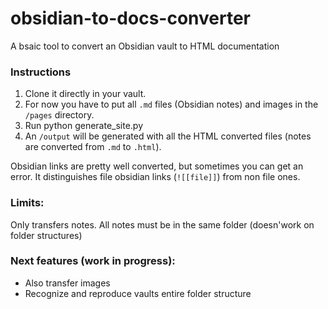 # obsidian-to-docs-converter
A bsaic tool to convert an Obsidian vault to HTML documentation

### Instructions
1) Clone it directly in your vault.
2) For now you have to put all `.md` files (Obsidian notes) and images in the `/pages` directory.
2) Run python generate_site.py
3) An `/output` will be generated with all the HTML converted files (notes are converted from `.md` to `.html`).

Obsidian links are pretty well converted, but sometimes you can get an error. It distinguishes file obsidian links (`![[file]]`) from non file ones.

### Limits:
Only transfers notes. All notes must be in the same folder (doesn'work on folder structures)

### Next features (work in progress):
- Also transfer images
- Recognize and reproduce vaults entire folder structure
